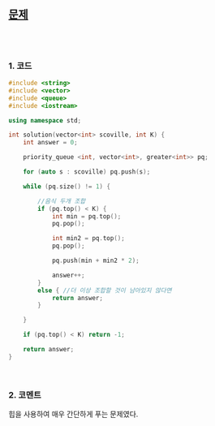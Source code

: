 [문제](https://programmers.co.kr/learn/courses/30/lessons/42626)
---------------------------------------

<br>
<br>

### 1. 코드
```cpp
#include <string>
#include <vector>
#include <queue>
#include <iostream>

using namespace std;

int solution(vector<int> scoville, int K) {
	int answer = 0;

	priority_queue <int, vector<int>, greater<int>> pq;

	for (auto s : scoville) pq.push(s);

	while (pq.size() != 1) {

		//음식 두개 조합
		if (pq.top() < K) {
			int min = pq.top();
			pq.pop();

			int min2 = pq.top();
			pq.pop();

			pq.push(min + min2 * 2);

			answer++;
		}
		else { //더 이상 조합할 것이 남아있지 않다면
			return answer;
		}

	}

	if (pq.top() < K) return -1;

	return answer;
}
```

<br>

### 2. 코멘트

  힙을 사용하여 매우 간단하게 푸는 문제였다. 
